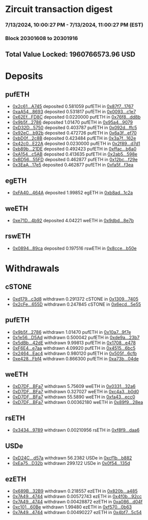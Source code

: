 # Zircuit transaction digest
### 7/13/2024, 10:00:27 PM - 7/13/2024, 11:00:27 PM (EST)
### Block 20301608 to 20301916

## Total Value Locked: 1960766573.96 USD

# Deposits
## pufETH
- [0x2c61...A745](https://etherscan.io/address/0x2c61B489Da28440a8Ef84B61E3280B451229A745) deposited 0.581059 pufETH in [0x87f7...1767](https://etherscan.io/tx/0x2c61B489Da28440a8Ef84B61E3280B451229A745)
- [0xaA54...8693](https://etherscan.io/address/0xaA5459888feC5805d959130dfC215906301f8693) deposited 0.531817 pufETH in [0x0093...c1e7](https://etherscan.io/tx/0xaA5459888feC5805d959130dfC215906301f8693)
- [0x62Ef...FD8C](https://etherscan.io/address/0x62Ef0c58AFAE0dfF7b1FEB5CBfb20aa36f07FD8C) deposited 0.0220000 pufETH in [0x76f8...dd8b](https://etherscan.io/tx/0x62Ef0c58AFAE0dfF7b1FEB5CBfb20aa36f07FD8C)
- [0x9b5f...2786](https://etherscan.io/address/0x9b5f36f1290c8d97a3C3cFcF0Ab10183C9002786) deposited 1.01470 pufETH in [0x95a4...9079](https://etherscan.io/tx/0x9b5f36f1290c8d97a3C3cFcF0Ab10183C9002786)
- [0xD32D...5750](https://etherscan.io/address/0xD32D2cCfe31ddf575B6126BA254d8192C2035750) deposited 0.403787 pufETH in [0x092d...ffc5](https://etherscan.io/tx/0xD32D2cCfe31ddf575B6126BA254d8192C2035750)
- [0x92eC...b92b](https://etherscan.io/address/0x92eC98358E76f612a72fF321BF4401Cabe5db92b) deposited 0.472726 pufETH in [0x6a3f...ef70](https://etherscan.io/tx/0x92eC98358E76f612a72fF321BF4401Cabe5db92b)
- [0xbD0f...2c8B](https://etherscan.io/address/0xbD0ffCDD6C3D31cB5e884e20FE125CfEbE782c8B) deposited 0.423484 pufETH in [0x3a7f...162e](https://etherscan.io/tx/0xbD0ffCDD6C3D31cB5e884e20FE125CfEbE782c8B)
- [0x42c0...E22A](https://etherscan.io/address/0x42c007293e40F971243b6Dc28feC9cfD836FE22A) deposited 0.0230000 pufETH in [0x2f89...d7d1](https://etherscan.io/tx/0x42c007293e40F971243b6Dc28feC9cfD836FE22A)
- [0xb89b...21DE](https://etherscan.io/address/0xb89b18c1dB89144F54ff31191aE4Ba0b2f4C21DE) deposited 0.492423 pufETH in [0xffac...b6a0](https://etherscan.io/tx/0xb89b18c1dB89144F54ff31191aE4Ba0b2f4C21DE)
- [0xA154...c5AB](https://etherscan.io/address/0xA154A5C2c1219Ba10Bf9DA1199B5C2eF8Facc5AB) deposited 0.413635 pufETH in [0x2ab5...598e](https://etherscan.io/tx/0xA154A5C2c1219Ba10Bf9DA1199B5C2eF8Facc5AB)
- [0xBD56...55FD](https://etherscan.io/address/0xBD56F991d6f65507d2BA7Ab5FEeBc583A58955FD) deposited 0.462877 pufETH in [0x12bc...f29e](https://etherscan.io/tx/0xBD56F991d6f65507d2BA7Ab5FEeBc583A58955FD)
- [0x3EaA...17e5](https://etherscan.io/address/0x3EaA66331C5bA7cd9e3Ef5e944dd459d92ad17e5) deposited 0.462877 pufETH in [0xfa5f...f3ea](https://etherscan.io/tx/0x3EaA66331C5bA7cd9e3Ef5e944dd459d92ad17e5)
## egETH
- [0xFA40...464A](https://etherscan.io/address/0xFA403A564e20b25e11eF2102083A68533309464A) deposited 1.99852 egETH in [0xb8ad...1c2a](https://etherscan.io/tx/0xFA403A564e20b25e11eF2102083A68533309464A)
## weETH
- [0xe71D...4b92](https://etherscan.io/address/0xe71DfB051F9f5a2e6AD93EA532D39Fe7ff154b92) deposited 4.04221 weETH in [0x9dbd...8e7b](https://etherscan.io/tx/0xe71DfB051F9f5a2e6AD93EA532D39Fe7ff154b92)
## rswETH
- [0x0894...89ca](https://etherscan.io/address/0x0894922e8c8ae313Cd4dE2873B4F6d43d1Ad89ca) deposited 0.197516 rswETH in [0x8cce...b50e](https://etherscan.io/tx/0x0894922e8c8ae313Cd4dE2873B4F6d43d1Ad89ca)
# Withdrawals
## cSTONE
- [0xd179...c3d8](https://etherscan.io/address/0xd179E761cAC614E02c9b9aC982cd6e2B071fc3d8) withdrawn 0.291372 cSTONE in [0x1309...7405](https://etherscan.io/tx/0xd179E761cAC614E02c9b9aC982cd6e2B071fc3d8)
- [0x2cFe...655D](https://etherscan.io/address/0x2cFe6E14347b40B2972f71c12897bB54631C655D) withdrawn 0.247845 cSTONE in [0x6ecd...5e55](https://etherscan.io/tx/0x2cFe6E14347b40B2972f71c12897bB54631C655D)
## pufETH
- [0x9b5f...2786](https://etherscan.io/address/0x9b5f36f1290c8d97a3C3cFcF0Ab10183C9002786) withdrawn 1.01470 pufETH in [0x10a7...9f7e](https://etherscan.io/tx/0x9b5f36f1290c8d97a3C3cFcF0Ab10183C9002786)
- [0x1e56...D5Ad](https://etherscan.io/address/0x1e56Bff5Ea6643985008521650Df481132aAD5Ad) withdrawn 0.500042 pufETH in [0xde9a...23b7](https://etherscan.io/tx/0x1e56Bff5Ea6643985008521650Df481132aAD5Ad)
- [0x5dBb...42dE](https://etherscan.io/address/0x5dBbee72DedCDe9afD76Bfe8Bf08C880627b42dE) withdrawn 9.99813 pufETH in [0x1708...e478](https://etherscan.io/tx/0x5dBbee72DedCDe9afD76Bfe8Bf08C880627b42dE)
- [0xF6E4...e7aa](https://etherscan.io/address/0xF6E4CCB60f2Cb7E73f9D7679884fa57cEFa3e7aa) withdrawn 4.09920 pufETH in [0x4515...6bc5](https://etherscan.io/tx/0xF6E4CCB60f2Cb7E73f9D7679884fa57cEFa3e7aa)
- [0x2464...Eac4](https://etherscan.io/address/0x2464ec58da38dAbdaccf8b7EEB136aeC82fcEac4) withdrawn 0.980120 pufETH in [0x505f...6cfb](https://etherscan.io/tx/0x2464ec58da38dAbdaccf8b7EEB136aeC82fcEac4)
- [0xe428...Fbf4](https://etherscan.io/address/0xe428784Ec2Ad57DBb44df5EE3cEa82b3E3b2Fbf4) withdrawn 0.866300 pufETH in [0xa73b...04de](https://etherscan.io/tx/0xe428784Ec2Ad57DBb44df5EE3cEa82b3E3b2Fbf4)
## weETH
- [0xD7DF...BFa7](https://etherscan.io/address/0xD7DF7E085214743530afF339aFC420c7c720BFa7) withdrawn 5.75609 weETH in [0x0331...32a6](https://etherscan.io/tx/0xD7DF7E085214743530afF339aFC420c7c720BFa7)
- [0xD7DF...BFa7](https://etherscan.io/address/0xD7DF7E085214743530afF339aFC420c7c720BFa7) withdrawn 0.327027 weETH in [0xc4a3...b0d0](https://etherscan.io/tx/0xD7DF7E085214743530afF339aFC420c7c720BFa7)
- [0xD7DF...BFa7](https://etherscan.io/address/0xD7DF7E085214743530afF339aFC420c7c720BFa7) withdrawn 55.5890 weETH in [0xfa43...ecc0](https://etherscan.io/tx/0xD7DF7E085214743530afF339aFC420c7c720BFa7)
- [0xD7DF...BFa7](https://etherscan.io/address/0xD7DF7E085214743530afF339aFC420c7c720BFa7) withdrawn 0.00362180 weETH in [0x89f9...28ea](https://etherscan.io/tx/0xD7DF7E085214743530afF339aFC420c7c720BFa7)
## rsETH
- [0x3434...9789](https://etherscan.io/address/0x34349c5569e7B846c3558961552D2202760A9789) withdrawn 0.00210956 rsETH in [0xf8f9...daa6](https://etherscan.io/tx/0x34349c5569e7B846c3558961552D2202760A9789)
## USDe
- [0xD24C...d57a](https://etherscan.io/address/0xD24Cfe2d0fa81369ca6291c28ac5426e16B6d57a) withdrawn 56.2382 USDe in [0xcf1b...b882](https://etherscan.io/tx/0xD24Cfe2d0fa81369ca6291c28ac5426e16B6d57a)
- [0xEa75...D32b](https://etherscan.io/address/0xEa75EAA8a163159E78404A821cc85FfB2878D32b) withdrawn 299.122 USDe in [0x0f54...135d](https://etherscan.io/tx/0xEa75EAA8a163159E78404A821cc85FfB2878D32b)
## ezETH
- [0x689B...32B9](https://etherscan.io/address/0x689B4F1a0B1fA45Fe51B0F5BE83dD93E186E32B9) withdrawn 0.218557 ezETH in [0x820b...a485](https://etherscan.io/tx/0x689B4F1a0B1fA45Fe51B0F5BE83dD93E186E32B9)
- [0x7A49...4744](https://etherscan.io/address/0x7A493Be5c2ce014cD049Bf178a1ac0Db1B434744) withdrawn 0.00572743 ezETH in [0x4f0b...92cc](https://etherscan.io/tx/0x7A493Be5c2ce014cD049Bf178a1ac0Db1B434744)
- [0x7A49...4744](https://etherscan.io/address/0x7A493Be5c2ce014cD049Bf178a1ac0Db1B434744) withdrawn 0.00428872 ezETH in [0xa086...d04f](https://etherscan.io/tx/0x7A493Be5c2ce014cD049Bf178a1ac0Db1B434744)
- [0xc101...60Be](https://etherscan.io/address/0xc10181C7d1BD5dF50B46E9ba9Bb923aDeFFc60Be) withdrawn 1.99480 ezETH in [0xf570...0b63](https://etherscan.io/tx/0xc10181C7d1BD5dF50B46E9ba9Bb923aDeFFc60Be)
- [0x7A49...4744](https://etherscan.io/address/0x7A493Be5c2ce014cD049Bf178a1ac0Db1B434744) withdrawn 0.00490227 ezETH in [0x4bf7...5c54](https://etherscan.io/tx/0x7A493Be5c2ce014cD049Bf178a1ac0Db1B434744)
